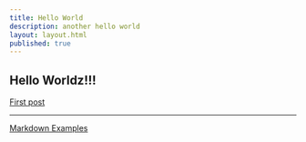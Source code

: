 ```yaml
---
title: Hello World
description: another hello world
layout: layout.html
published: true
---
```

## Hello Worldz!!!


<a href="/posts/first-post.html">First post</a>

---

<a href="/markdown.html">Markdown Examples</a>
